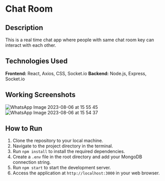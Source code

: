 # Chat Room


## Description

This is a real time chat app where people with same chat room key can interact with each other.

## Technologies Used

**Frontend:** React, Axios, CSS, Socket.io
**Backend:** Node.js, Express, Socket.io

## Working Screenshots
![WhatsApp Image 2023-08-06 at 15 55 45](https://github.com/gargdhiren/chatproject/assets/87688466/8dbb09b5-520d-4c26-8efa-61d7d69a1dc3)
![WhatsApp Image 2023-08-06 at 15 54 37](https://github.com/gargdhiren/chatproject/assets/87688466/443ea6fa-13dc-442a-854f-044e999c6ab9)

## How to Run

1. Clone the repository to your local machine.
2. Navigate to the project directory in the terminal.
3. Run `npm install` to install the required dependencies.
4. Create a `.env` file in the root directory and add your MongoDB connection string.
5. Run `npm start` to start the development server.
6. Access the application at `http://localhost:3000` in your web browser.

